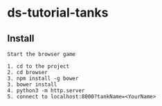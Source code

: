 # ds-tutorial-tanks

## Install

```
Start the browser game

1. cd to the project
2. cd browser
3. npm install -g bower
3. bower install
4. python3 -m http.server
5. connect to localhost:8000?tankName=<YourName>
```